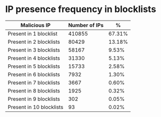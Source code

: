 # IP presence frequency in blocklists
| Malicious IP | Number of IPs | % |
|----|----|----|
| Present in 1 blocklist | 410855 | 67.31% |
| Present in 2 blocklists | 80429 | 13.18% |
| Present in 3 blocklists | 58167 | 9.53% |
| Present in 4 blocklists | 31330 | 5.13% |
| Present in 5 blocklists | 15733 | 2.58% |
| Present in 6 blocklists | 7932 | 1.30% |
| Present in 7 blocklists | 3667 | 0.60% |
| Present in 8 blocklists | 1925 | 0.32% |
| Present in 9 blocklists | 302 | 0.05% |
| Present in 10 blocklists | 93 | 0.02% |
